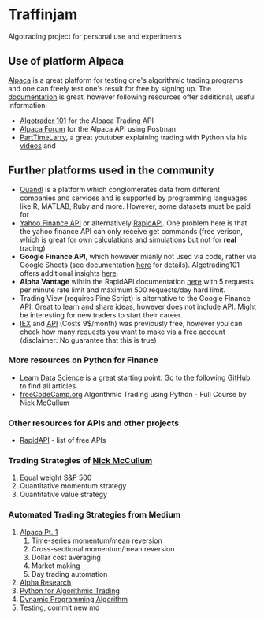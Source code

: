 # Traffinjam

Algotrading project for personal use and experiments

## Use of platform Alpaca

[Alpaca](https://alpaca.markets/algotrading) is a great platform for testing one's algorithmic trading programs and one can freely test one's result for free by signing up. The [documentation](https://alpaca.markets/docs/) is great, however following resources offer additional, useful information:

- [Algotrader 101](https://algotrading101.com/learn/alpaca-trading-api-guide/) for the Alpaca Trading API
- [Alpaca Forum](https://forum.alpaca.markets/t/manually-trading-stocks-using-postman-and-the-alpaca-api/166) for the Alpaca API using Postman
- [PartTimeLarry](https://twitter.com/PartTimeLarry), a great youtuber explaining trading with Python via his [videos](https://www.youtube.com/c/parttimelarry) and

## Further platforms used in the community

- [Quandl](https://www.quandl.com) is a platform which conglomerates data from different companies and services and is supported by programming languages like R, MATLAB, Ruby and more. However, some datasets must be paid for
- [Yahoo Finance API](https://pypi.org/project/yfinance/) or alternatively [RapidAPI](https://rapidapi.com/). One problem here is that the yahoo finance API can only receive get commands (free verison, which is great for own calculations and simulations but not for **real** trading)
- **Google Finance API**, which however mianly not used via code, rather via Google Sheets (see documentation [here](https://support.google.com/docs/answer/3093281?hl=en) for details). Algotrading101 offers additional insights [here](https://algotrading101.com/learn/google-finance-api-guide/).
- **Alpha Vantage** wihtin the RapidAPI documentation [here](https://rapidapi.com/alphavantage/api/alpha-vantage) with 5 requests per minute rate limit and maximum 500 requests/day hard limit.
- Trading View (requires Pine Script) is alternative to the Google Finance API. Great to learn and share ideas, however does not include API. Might be interesting for new traders to start their career.
- [IEX](https://iexcloud.io) and [API](https://iexcloud.io/docs/api/) (Costs 9$/month) was previously free, however you can check how many requests you want to make via a free account (disclaimer: No guarantee that this is true)

### More resources on Python for Finance

- [Learn Data Science](https://www.learndatasci.com/tutorials/python-finance-part-yahoo-finance-api-pandas-matplotlib/) is a great starting point. Go to the following [GitHub](https://github.com/LearnDataSci/articles) to find all articles.
- [freeCodeCamp.org](https://www.youtube.com/watch?v=xfzGZB4HhEE) Algorithmic Trading using Python - Full Course by Nick McCullum

### Other resources for APIs and other projects

- [RapidAPI](https://rapidapi.com/collection/list-of-free-apis) - list of free APIs

### Trading Strategies of [Nick McCullum](https://github.com/nickmccullum/algorithmic-trading-python)

1. Equal weight S&P 500
2. Quantitative momentum strategy
3. Quantitative value strategy

### Automated Trading Strategies from Medium

1. [Alpaca Pt. 1](https://medium.com/automation-generation/ultimate-list-of-automated-trading-strategies-you-should-know-part-1-c9a333f58930)
    1. Time-series momentum/mean reversion
    2. Cross-sectional momentum/mean reversion
    3. Dollar cost averaging
    4. Market making
    5. Day trading automation
2. [Alpha Research](https://medium.com/swlh/how-to-build-quant-algorithmic-trading-model-in-python-12abab49abe3)
3. [Python for Algorithmic Trading](https://pyalgo.tpq.io/pyalgo_excerpt.pdf)
4. [Dynamic Programming Algorithm](https://www.oxfordhandbooks.com/view/10.1093/oxfordhb/9780199844371.001.0001/oxfordhb-9780199844371-e-12)
5. Testing, commit new md


